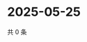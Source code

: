 # 2025-05-25

共 0 条

<!-- BEGIN ZHIHUQUESTIONS -->
<!-- 最后更新时间 Sun May 25 2025 12:18:39 GMT+0800 (China Standard Time) -->

<!-- END ZHIHUQUESTIONS -->
